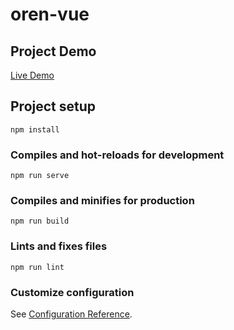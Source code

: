 # oren-vue

## Project Demo

[Live Demo](https://62e7ae1753dd0128ce419c8e--teal-parfait-061648.netlify.app/) 

## Project setup
```
npm install
```

### Compiles and hot-reloads for development
```
npm run serve
```

### Compiles and minifies for production
```
npm run build
```

### Lints and fixes files
```
npm run lint
```

### Customize configuration
See [Configuration Reference](https://cli.vuejs.org/config/).
